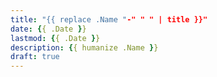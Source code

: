 ```yaml
---
title: "{{ replace .Name "-" " " | title }}"
date: {{ .Date }}
lastmod: {{ .Date }}
description: {{ humanize .Name }}
draft: true
---
```


